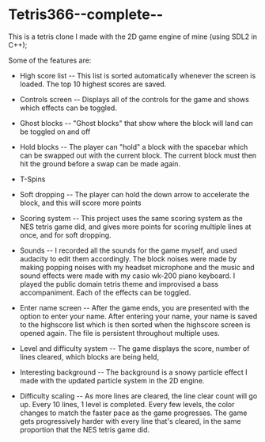 Tetris366--complete--
=====================

This is a tetris clone I made with the 2D game engine of mine (using SDL2 in C++);

Some of the features are:

- High score list
  -- This list is sorted automatically whenever the screen is loaded. The top 10 highest scores are saved.
  
- Controls screen
  -- Displays all of the controls for the game and shows which effects can be toggled.
  
- Ghost blocks
  -- "Ghost blocks" that show where the block will land can be toggled on and off
  
- Hold blocks
  -- The player can "hold" a block with the spacebar which can be swapped out with the current block.
     The current block must then hit the ground before a swap can be made again.
     
- T-Spins
  
- Soft dropping
  -- The player can hold the down arrow to accelerate the block, and this will score more points
  
- Scoring system
  -- This project uses the same scoring system as the NES tetris game did, and gives more points for
     scoring multiple lines at once, and for soft dropping.
     
- Sounds
  -- I recorded all the sounds for the game myself, and used audacity to edit them accordingly.
     The block noises were made by making popping noises with my headset microphone and the music and sound effects
     were made with my casio wk-200 piano keyboard. I played the public domain tetris theme and improvised a bass
     accompaniment. Each of the effects can be toggled.
     
- Enter name screen
  -- After the game ends, you are presented with the option to enter your name. After entering your name,
     your name is saved to the highscore list which is then sorted when the highscore screen is opened again.
     The file is persistent throughout multiple uses.
     
- Level and difficulty system
  -- The game displays the score, number of lines cleared, which blocks are being held,
     
- Interesting background
  -- The background is a snowy particle effect I made with the updated particle system in the 2D engine.
     
- Difficulty scaling
  -- As more lines are cleared, the line clear count will go up. Every 10 lines, 1 level is completed. Every few levels,
     the color changes to match the faster pace as the game progresses. The game gets progressively harder with every 
     line that's cleared, in the same proportion that the NES tetris game did.
